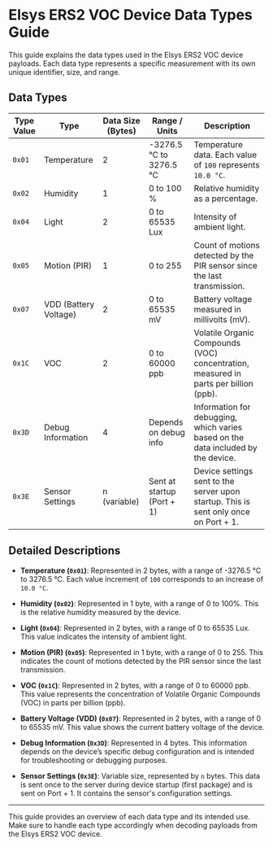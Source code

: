 # Elsys ERS2 VOC Device Data Types Guide

This guide explains the data types used in the Elsys ERS2 VOC device payloads. Each data type represents a specific measurement with its own unique identifier, size, and range.

## Data Types

| Type Value | Type                | Data Size (Bytes) | Range / Units                               | Description                                                                                     |
|------------|----------------------|--------------------|---------------------------------------------|-------------------------------------------------------------------------------------------------|
| `0x01`     | Temperature          | 2                  | -3276.5 °C to 3276.5 °C                    | Temperature data. Each value of `100` represents `10.0 °C`.                                    |
| `0x02`     | Humidity             | 1                  | 0 to 100 %                                 | Relative humidity as a percentage.                                                              |
| `0x04`     | Light                | 2                  | 0 to 65535 Lux                             | Intensity of ambient light.                                                                     |
| `0x05`     | Motion (PIR)         | 1                  | 0 to 255                                   | Count of motions detected by the PIR sensor since the last transmission.                        |
| `0x07`     | VDD (Battery Voltage)| 2                  | 0 to 65535 mV                              | Battery voltage measured in millivolts (mV).                                                    |
| `0x1C`     | VOC                  | 2                  | 0 to 60000 ppb                             | Volatile Organic Compounds (VOC) concentration, measured in parts per billion (ppb).            |
| `0x3D`     | Debug Information    | 4                  | Depends on debug info                      | Information for debugging, which varies based on the data included by the device.               |
| `0x3E`     | Sensor Settings      | n (variable)       | Sent at startup (Port + 1)                 | Device settings sent to the server upon startup. This is sent only once on Port + 1.            |

## Detailed Descriptions

- **Temperature (`0x01`)**: Represented in 2 bytes, with a range of -3276.5 °C to 3276.5 °C. Each value increment of `100` corresponds to an increase of `10.0 °C`.

- **Humidity (`0x02`)**: Represented in 1 byte, with a range of 0 to 100%. This is the relative humidity measured by the device.

- **Light (`0x04`)**: Represented in 2 bytes, with a range of 0 to 65535 Lux. This value indicates the intensity of ambient light.

- **Motion (PIR) (`0x05`)**: Represented in 1 byte, with a range of 0 to 255. This indicates the count of motions detected by the PIR sensor since the last transmission.

- **VOC (`0x1C`)**: Represented in 2 bytes, with a range of 0 to 60000 ppb. This value represents the concentration of Volatile Organic Compounds (VOC) in parts per billion (ppb).

- **Battery Voltage (VDD) (`0x07`)**: Represented in 2 bytes, with a range of 0 to 65535 mV. This value shows the current battery voltage of the device.

- **Debug Information (`0x3D`)**: Represented in 4 bytes. This information depends on the device’s specific debug configuration and is intended for troubleshooting or debugging purposes.

- **Sensor Settings (`0x3E`)**: Variable size, represented by `n` bytes. This data is sent once to the server during device startup (first package) and is sent on Port + 1. It contains the sensor's configuration settings.

---

This guide provides an overview of each data type and its intended use. Make sure to handle each type accordingly when decoding payloads from the Elsys ERS2 VOC device.
